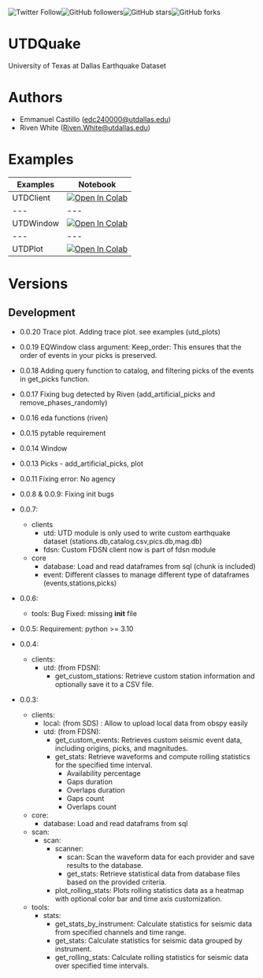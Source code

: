 ![Twitter Follow](https://img.shields.io/twitter/follow/manuavid?style=social)![GitHub followers](https://img.shields.io/github/followers/ecastillot?style=social)![GitHub stars](https://img.shields.io/github/stars/ecastillot/EQviewer?style=social)![GitHub forks](https://img.shields.io/github/forks/ecastillot/EQviewer?style=social)

# UTDQuake
University of Texas at Dallas Earthquake Dataset

# Authors
- Emmanuel Castillo (edc240000@utdallas.edu)
- Riven White (Riven.White@utdallas.edu)

# Examples

| Examples | Notebook  |
|---|---|
| UTDClient| [![Open In Colab](https://colab.research.google.com/assets/colab-badge.svg)](https://colab.research.google.com/github/ecastillot/UTDQuake/blob/main/examples/utd_client.ipynb) |
|---|---|
| UTDWindow| [![Open In Colab](https://colab.research.google.com/assets/colab-badge.svg)](https://colab.research.google.com/github/ecastillot/UTDQuake/blob/main/examples/utd_window.ipynb) |
|---|---|
| UTDPlot| [![Open In Colab](https://colab.research.google.com/assets/colab-badge.svg)](https://colab.research.google.com/github/ecastillot/UTDQuake/blob/main/examples/utd_plots.ipynb) |

# Versions

## Development
- 0.0.20 Trace plot. Adding trace plot. see examples (utd_plots)
- 0.0.19 EQWindow class argument: Keep_order: This ensures that the order of events in your picks is preserved. 
- 0.0.18 Adding query function to catalog, and filtering picks of the events in get_picks function.
- 0.0.17 Fixing bug detected by Riven (add_artificial_picks and remove_phases_randomly)
- 0.0.16 eda functions (riven)
- 0.0.15 pytable requirement
- 0.0.14 Window
- 0.0.13 Picks - add_artificial_picks, plot
- 0.0.11
    Fixing error: No agency
- 0.0.8 & 0.0.9:
    Fixing init bugs
- 0.0.7:
    - clients
        - utd:
            UTD module is only used to write custom earthquake dataset
            (stations.db,catalog.csv,pics.db,mag.db)
        - fdsn:
            Custom FDSN client now is part of fdsn module
    - core
        - database: Load and read dataframes from sql (chunk is included)
        - event: Different classes to manage different type of dataframes      (events,stations,picks)
    
- 0.0.6:
    - tools:
        Bug Fixed: missing __init__ file
- 0.0.5:
    Requirement: python >= 3.10
- 0.0.4: 
    - clients:
        - utd: (from FDSN): 
            - get_custom_stations: Retrieve custom station information and optionally save it to a CSV file.
- 0.0.3: 
    - clients: 
        - local: (from SDS) : Allow to upload local data from obspy easily 
        - utd: (from FDSN): 
            - get_custom_events: Retrieves custom seismic event data, including origins, picks, and magnitudes.
            - get_stats:
            Retrieve waveforms and compute rolling statistics for the specified time interval. 
                - Availability percentage
                - Gaps duration
                - Overlaps duration
                - Gaps count
                - Overlaps count
    - core:
        - database: Load and read dataframs from sql
    - scan:
        - scan: 
            - scanner:
                - scan: Scan the waveform data for each provider and save results to the database.
                - get_stats: Retrieve statistical data from database files based on the provided criteria.
            - plot_rolling_stats: Plots rolling statistics data as a heatmap with optional color bar and time axis customization.
    - tools:
        - stats:
            - get_stats_by_instrument: Calculate statistics for seismic data from specified channels and time range.
            - get_stats: Calculate statistics for seismic data grouped by instrument.
            - get_rolling_stats: Calculate rolling statistics for seismic data over specified time intervals.
